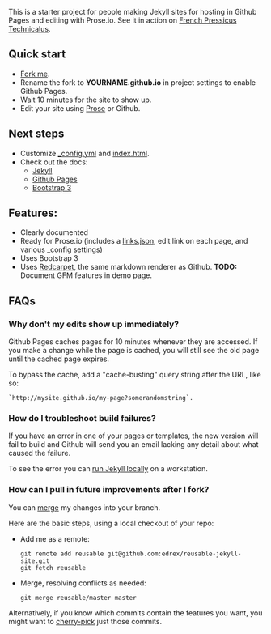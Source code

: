 This is a starter project for people making Jekyll sites for hosting in Github Pages and editing with Prose.io. See it in action on [French Pressicus Technicalus](http://edrex.github.io).

## Quick start

 - [Fork me](https://github.com/edrex/reusable-jekyll-site/fork).
 - Rename the fork to **YOURNAME.github.io** in project settings to enable Github Pages.
 - Wait 10 minutes for the site to show up.
 - Edit your site using [Prose](http://prose.io/) or Github.

## Next steps

 - Customize [_config.yml](_config.yml) and [index.html](index.html).
 - Check out the docs:
   - [Jekyll](http://jekyllrb.com/docs/home/)
   - [Github Pages](https://help.github.com/articles/using-jekyll-with-pages)
   - [Bootstrap 3](http://getbootstrap.com/)

## Features:

 - Clearly documented
 - Ready for Prose.io (includes a [links.json](links.json), edit link on each page, and various _config settings)
 - Uses Bootstrap 3
 - Uses [Redcarpet](https://github.com/vmg/redcarpet), the same markdown renderer as Github. **TODO:** Document GFM features in demo page.

## FAQs

### Why don't my edits show up immediately?

Github Pages caches pages for 10 minutes whenever they are accessed. If you make a change while the page is cached, you will still see the old page until the cached page expires.

To bypass the cache, add a "cache-busting" query string after the URL, like so: 

    `http://mysite.github.io/my-page?somerandomstring`.

### How do I troubleshoot build failures?

If you have an error in one of your pages or templates, the new version will fail to build and Github will send you an email lacking any detail about what caused the failure. 

To see the error you can [run Jekyll locally](http://jekyllrb.com/docs/quickstart/) on a workstation.

### How can I pull in future improvements after I fork?

You can [merge](http://git-scm.com/book/en/Git-Branching-Basic-Branching-and-Merging) my changes into your branch.

Here are the basic steps, using a local checkout of your repo:

* Add me as a remote:

  ```
  git remote add reusable git@github.com:edrex/reusable-jekyll-site.git
  git fetch reusable
  ```

* Merge, resolving conflicts as needed:
  
  ```
  git merge reusable/master master
  ```

Alternatively, if you know which commits contain the features you want, you might want to [cherry-pick](http://git-scm.com/docs/git-cherry-pick) just those commits.
